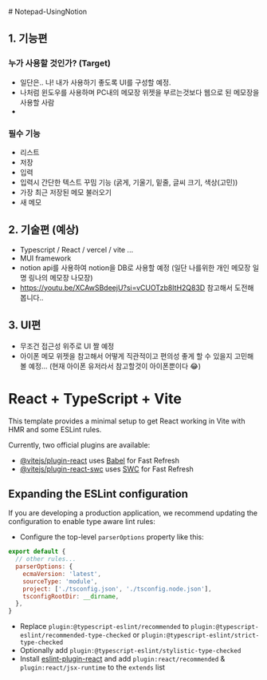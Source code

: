 ﻿﻿# Notepad-UsingNotion

 
## 1. 기능편

### 누가 사용할 것인가? (Target)

- 일단은.. 나! 내가 사용하기 좋도록 UI를 구성할 예정. 
- 나처럼 윈도우를 사용하며 PC내의 메모장 위젯을 부르는것보다 웹으로 된 메모장을 사용할 사람
- 
### 필수 기능
- 리스트
- 저장
- 입력
- 입력시 간단한 텍스트 꾸밈 기능 (굵게, 기울기, 밑줄, 글씨 크기, 색상(고민))
- 가장 최근 저장된 메모 불러오기
- 새 메모

## 2. 기술편 (예상)
- Typescript / React / vercel / vite ...
- MUI framework
- notion api를 사용하여 notion을 DB로 사용할 예정 (일단 나를위한 개인 메모장 일명 링나의 메모장 나모장) 
- https://youtu.be/XCAwSBdeejU?si=vCUOTzb8ItH2Q83D 참고해서 도전해봅니다..

## 3. UI편
- 무조건 접근성 위주로 UI 짤 예정
- 아이폰 메모 위젯을 참고해서 어떻게 직관적이고 편의성 좋게 할 수 있을지 고민해볼 예정... (현재 아이폰 유저라서 참고할것이 아이폰뿐이다 😂)


# React + TypeScript + Vite

This template provides a minimal setup to get React working in Vite with HMR and some ESLint rules.

Currently, two official plugins are available:

- [@vitejs/plugin-react](https://github.com/vitejs/vite-plugin-react/blob/main/packages/plugin-react/README.md) uses [Babel](https://babeljs.io/) for Fast Refresh
- [@vitejs/plugin-react-swc](https://github.com/vitejs/vite-plugin-react-swc) uses [SWC](https://swc.rs/) for Fast Refresh

## Expanding the ESLint configuration

If you are developing a production application, we recommend updating the configuration to enable type aware lint rules:

- Configure the top-level `parserOptions` property like this:

```js
export default {
  // other rules...
  parserOptions: {
    ecmaVersion: 'latest',
    sourceType: 'module',
    project: ['./tsconfig.json', './tsconfig.node.json'],
    tsconfigRootDir: __dirname,
  },
}
```

- Replace `plugin:@typescript-eslint/recommended` to `plugin:@typescript-eslint/recommended-type-checked` or `plugin:@typescript-eslint/strict-type-checked`
- Optionally add `plugin:@typescript-eslint/stylistic-type-checked`
- Install [eslint-plugin-react](https://github.com/jsx-eslint/eslint-plugin-react) and add `plugin:react/recommended` & `plugin:react/jsx-runtime` to the `extends` list
